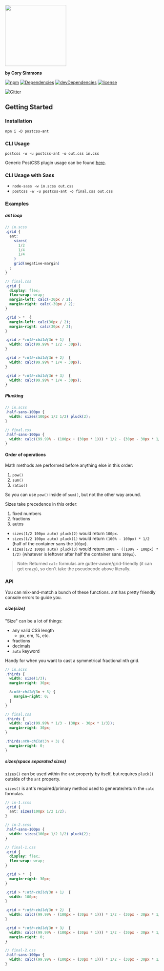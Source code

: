 <img src="https://corysimmons.github.io/postcss-ant/img/postcss-ant-logo.svg" width="200">

**by Cory Simmons**

[![npm](https://img.shields.io/npm/v/postcss-ant.svg?maxAge=2592000)](https://www.npmjs.com/package/postcss-ant)
[![Dependencies](https://img.shields.io/david/corysimmons/postcss-ant.svg?maxAge=2592000)](https://github.com/corysimmons/postcss-ant/blob/master/package.json)
[![devDependencies](https://img.shields.io/david/dev/corysimmons/postcss-ant.svg?maxAge=2592000)](https://github.com/corysimmons/postcss-ant/blob/master/package.json)
[![license](https://img.shields.io/github/license/mashape/apistatus.svg?maxAge=2592000)](https://github.com/corysimmons/postcss-ant/blob/master/LICENSE)

[![Gitter](https://badges.gitter.im/postcss-ant/Lobby.svg?style=flat-square)](https://gitter.im/postcss-ant/Lobby)

## Getting Started

### Installation

`npm i -D postcss-ant`

### CLI Usage

`postcss -w -u postcss-ant -o out.css in.css`

Generic PostCSS plugin usage can be found [here](https://github.com/postcss/postcss#usage).

### CLI Usage with Sass

- `node-sass -w in.scss out.css`
- `postcss -w -u postcss-ant -o final.css out.css`

### Examples

##### ant loop

```scss
// in.scss
.grid {
  ant:
    sizes(
      1/2
      1/4
      1/4
    )
    grid(negative-margin)
  ;
}
```

```scss
// final.css
.grid {
  display: flex;
  flex-wrap: wrap;
  margin-left: calc(-30px / 2);
  margin-right: calc(-30px / 2);
}

.grid > *  {
  margin-left: calc(30px / 2);
  margin-right: calc(30px / 2);
}

.grid > *:nth-child(3n + 1)  {
  width: calc(99.99% * 1/2 - 30px);
}

.grid > *:nth-child(3n + 2)  {
  width: calc(99.99% * 1/4 - 30px);
}

.grid > *:nth-child(3n + 3)  {
  width: calc(99.99% * 1/4 - 30px);
}
```

##### Plucking

```scss
// in.scss
.half-sans-100px {
  width: sizes(100px 1/2 1/2) pluck(2);
}
```

```scss
// final.css
.half-sans-100px {
  width: calc((99.99% - (100px + (30px * 1))) * 1/2 - (30px - 30px * 1/2));
}
```

#### Order of operations

Math methods are performed before anything else in this order:
1. `pow()`
1. `sum()`
1. `ratio()`

So you can use `pow()` inside of `sum()`, but not the other way around.

Sizes take precedence in this order:
1. fixed numbers
1. fractions
1. autos


- `sizes(1/2 100px auto) pluck(2)` would return `100px`.
- `sizes(1/2 100px auto) pluck(1)` would return `(100% - 100px) * 1/2` (half of the container sans the `100px`).
- `sizes(1/2 100px auto) pluck(3)` would return `100% - ((100% - 100px) * 1/2)` (whatever is leftover after half the container sans `100px`).

> Note: Returned `calc` formulas are gutter-aware/grid-friendly (it can get crazy), so don't take the pseudocode above literally.

### API

You can mix-and-match a bunch of these functions. ant has pretty friendly console errors to guide you.

##### size(*size*)

"Size" can be a lot of things:
- any valid CSS length
  - px, em, %, etc.
- fractions
- decimals
- `auto` keyword

Handy for when you want to cast a symmetrical fractional nth grid.

```scss
// in.scss
.thirds {
  width: size(1/3);
  margin-right: 30px;

  &:nth-child(3n + 3) {
    margin-right: 0;
  }
}
```

```scss
// final.css
.thirds {
  width: calc(99.99% * 1/3 - (30px - 30px * 1/3));
  margin-right: 30px;
}

.thirds:nth-child(3n + 3) {
  margin-right: 0;
}
```

##### sizes(*space separated sizes*)

`sizes()` can be used within the `ant` property by itself, but requires `pluck()` outside of the `ant` property.

`sizes()` is ant's required/primary method used to generate/return the `calc` formulas.

```scss
// in-1.scss
.grid {
  ant: sizes(100px 1/2 1/2);
}

// in-2.scss
.half-sans-100px {
  width: sizes(100px 1/2 1/2) pluck(2);
}
```

```scss
// final-1.css
.grid {
  display: flex;
  flex-wrap: wrap;
}

.grid > *  {
  margin-right: 30px;
}

.grid > *:nth-child(3n + 1)  {
  width: 100px;
}

.grid > *:nth-child(3n + 2)  {
  width: calc((99.99% - (100px + (30px * 1))) * 1/2 - (30px - 30px * 1/2));
}

.grid > *:nth-child(3n + 3)  {
  width: calc((99.99% - (100px + (30px * 1))) * 1/2 - (30px - 30px * 1/2));
  margin-right: 0;
}

// final-2.css
.half-sans-100px {
  width: calc((99.99% - (100px + (30px * 1))) * 1/2 - (30px - 30px * 1/2));
}
```
